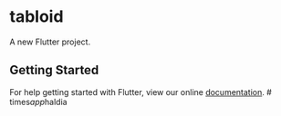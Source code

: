 # tabloid

A new Flutter project.

## Getting Started

For help getting started with Flutter, view our online
[documentation](https://flutter.io/).
#   t i m e s _ a p p _ h a l d i a  
 